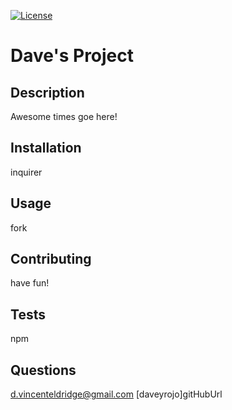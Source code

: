 
[![License](https://img.shields.io/badge/License-Boost%201.0-lightblue.svg)](https://www.boost.org/LICENSE_1_0.txt)

# Dave's Project

## Description

Awesome times goe here!
   
## Installation

inquirer

## Usage
fork

## Contributing
have fun!

## Tests
npm 
## Questions
d.vincenteldridge@gmail.com
[daveyrojo]gitHubUrl